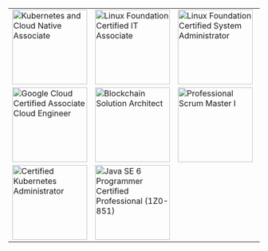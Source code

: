 <div align="center">
<table border="0" cellspacing="0" cellpadding="0">
  <tr>
    <td style="border:0">
      <a href="https://c410-f3r.github.io/certifications/10.pdf">
        <img alt="Kubernetes and Cloud Native Associate" src="https://training.linuxfoundation.org/wp-content/uploads/2021/09/KCNA-Logo-300x300.png" style="height: 150px; width: 150px;" />
      </a>
    </td>
    <td style="border:0">
      <a href="https://c410-f3r.github.io/certifications/9.pdf">
        <img alt="Linux Foundation Certified IT Associate" src="https://training.linuxfoundation.org/wp-content/uploads/2020/09/Training_Badges_LFCI-300x300.png" style="height: 150px; width: 150px;" />
      </a>
    </td>
    <td style="border:0">
      <a href="https://c410-f3r.github.io/certifications/8.pdf">
        <img alt="Linux Foundation Certified System Administrator" src="https://training.linuxfoundation.org/wp-content/uploads/2020/11/lfcs_111820-300x300.png" style="height: 150px; width: 150px;" />
      </a>
    </td>
    <td style="border:0">
      <a href="https://c410-f3r.github.io/certifications/7.pdf">
        <img alt="Confluent Certified Developer for Apache Kafka" src="https://res.cloudinary.com/e4datascience/image/upload/f_auto/g_auto/q_auto/twittercard.png" style="height: 150px; width: 150px;" />
      </a>
    </td>
  </tr>
  <tr>
    <td style="border:0">
      <a href="https://c410-f3r.github.io/certifications/6.pdf">
        <img alt="Google Cloud Certified Associate Cloud Engineer" src="https://miro.medium.com/max/400/1*8tnLr1GkoHtCFmD7PgcjAw.png" style="height: 150px; width: 150px;" />
      </a>
    </td>
    <td style="border:0">
      <a href="https://c410-f3r.github.io/certifications/5.pdf">
        <img alt="Blockchain Solution Architect" src="https://bta-site-images.s3.us-east-2.amazonaws.com/v1-sa.png" style="height: 150px; width: 150px;" />
      </a>
    </td>
    <td style="border:0">
      <a href="https://c410-f3r.github.io/certifications/4.pdf">
        <img alt="Professional Scrum Master I" src="https://scrumorg-website-prod.s3.amazonaws.com/drupal/inline-images/2022-09/asset_44psmi_0.png" style="height: 150px; width: 150px;" />
      </a>
    </td>
    <td style="border:0">
      <a href="https://c410-f3r.github.io/certifications/3.pdf">
        <img alt="Blockchain Developer - Ethereum" src="https://bta-site-images.s3.us-east-2.amazonaws.com/v1-eth.png" style="height: 150px; width: 150px;" />
      </a>
    </td>
  </tr>
  <tr>
    <td style="border:0">
      <a href="https://c410-f3r.github.io/certifications/2.pdf">
        <img alt="Certified Kubernetes Administrator" src="https://training.linuxfoundation.org/wp-content/uploads/2019/03/logo_cka_whitetext-300x293.png" style="height: 150px; width: 150px;" />
      </a>
    </td>
    <td style="border:0">
      <a href="#">
        <img
          alt="Java SE 6 Programmer Certified Professional (1Z0-851)"
          src="https://images.credly.com/images/8271b3d7-090a-42ec-9b84-d4f845698abd/Oracle-Certification-badge_OC-Professional600X600.png"
          style="height: 150px; width: 150px;"
        />
      </a>
    </td>
  </tr>
</table>
</div>
